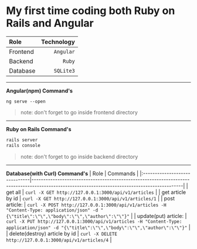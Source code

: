 # My first time coding both Ruby on Rails and Angular
| Role     | Technology |
|:---------|----------: |
| Frontend | `Angular`  |
| Backend  | `Ruby`     |
| Database | `SQLite3`  |

---
**Angular(npm) Command's**
```node
ng serve --open
```
> note: don't forget to go inside frontend directory
---

**Ruby on Rails Command's**
```ruby
rails server
rails console
```
> note: don't forget to go inside backend directory
---
**Database(with Curl) Command's**
| Role                          | Commands                                                                                                                                     |
|:------------------------------|----------------------------------------------------------------------------------------------------------------------------------------------|
| get all                       | `curl -X GET http://127.0.0.1:3000/api/v1/articles`                                                                                          |
| get article by id             | `curl -X GET http://127.0.0.1:3000/api/v1/articles/1`                                                                                        |
| post article:                 | `curl -X POST http://127.0.0.1:3000/api/v1/articles -H "Content-Type: application/json" -d "{\"title\":\"\",\"body\":\"\",\"author\":\"\"}"` |
| update(put) article:          | `curl -X PUT http://127.0.0.1:3000/api/v1/articles -H "Content-Type: application/json" -d "{\"title\":\"\",\"body\":\"\",\"author\":\"\"}"`  |
| delete(destroy) article by id | `curl -X DELETE http://127.0.0.1:3000/api/v1/articles/4`                                                                                     |